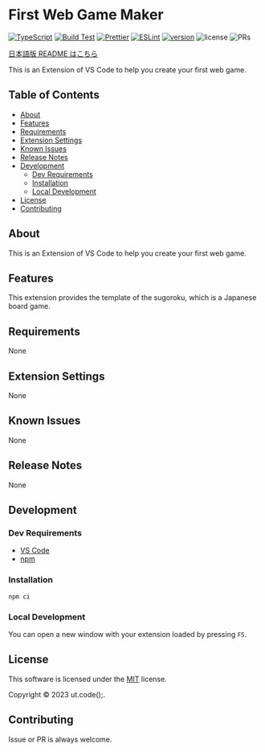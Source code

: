 # First Web Game Maker

[![TypeScript](https://img.shields.io/badge/TypeScript-007ACC.svg?logo=typescript&logoColor=white)](https://github.com/microsoft/TypeScript)
[![Build Test](https://github.com/ut-code/first-web-game-maker/actions/workflows/build-test.yml/badge.svg)](https://github.com/ut-code/first-web-game-maker/actions/workflows/build-test.yml)
[![Prettier](https://github.com/ut-code/first-web-game-maker/actions/workflows/prettier.yml/badge.svg)](https://github.com/ut-code/first-web-game-maker/actions/workflows/prettier.yml)
[![ESLint](https://github.com/ut-code/first-web-game-maker/actions/workflows/eslint.yml/badge.svg)](https://github.com/ut-code/first-web-game-maker/actions/workflows/eslint.yml)
[![version](https://img.shields.io/visual-studio-marketplace/v/utcode.first-web-game-maker)](https://marketplace.visualstudio.com/items?itemName=utcode.first-web-game-maker&ssr=false#overview)
![license](https://img.shields.io/badge/license-MIT-informational.svg)
![PRs](https://img.shields.io/badge/PRs-welcome-brightgreen.svg)

[日本語版 README はこちら](README.md)

This is an Extension of VS Code to help you create your first web game.

## Table of Contents

- [About](#about)
- [Features](#features)
- [Requirements](#requirements)
- [Extension Settings](#extension-settings)
- [Known Issues](#known-issues)
- [Release Notes](#release-notes)
- [Development](#development)
  - [Dev Requirements](#dev-requirements)
  - [Installation](#installation)
  - [Local Development](#local-development)
- [License](#license)
- [Contributing](#contributing)

## About

This is an Extension of VS Code to help you create your first web game.

## Features

This extension provides the template of the sugoroku, which is a Japanese board game.

## Requirements

None

## Extension Settings

None

<!-- Include if your extension adds any VS Code settings through the `contributes.configuration` extension point.

For example:

This extension contributes the following settings:

- `myExtension.enable`: Enable/disable this extension.
- `myExtension.thing`: Set to `blah` to do something. -->

## Known Issues

None

## Release Notes

None

<!-- Users appreciate release notes as you update your extension.

### 1.0.0

Initial release of ...

### 1.0.1

Fixed issue #.

### 1.1.0

Added features X, Y, and Z. -->

## Development

### Dev Requirements

- [VS Code](https://github.com/microsoft/vscode)
- [npm](https://github.com/npm/cli)

### Installation

```shell
npm ci
```

### Local Development

You can open a new window with your extension loaded by pressing `F5`.

## License

This software is licensed under the [MIT](LICENSE) license.

Copyright © 2023 ut.code();.

## Contributing

Issue or PR is always welcome.
